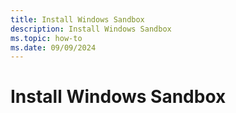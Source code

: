 ```yaml
---
title: Install Windows Sandbox
description: Install Windows Sandbox
ms.topic: how-to
ms.date: 09/09/2024
---
```


# Install Windows Sandbox
